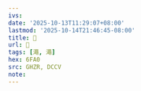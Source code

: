 ```yaml
---
ivs:
date: '2025-10-13T11:29:07+08:00'
lastmod: '2025-10-14T21:46:45-08:00'
title: 󰠍
url: 󰠍
tags: [澠, 澠]
hex: 6FA0
src: GHZR, DCCV
note:
---
```

